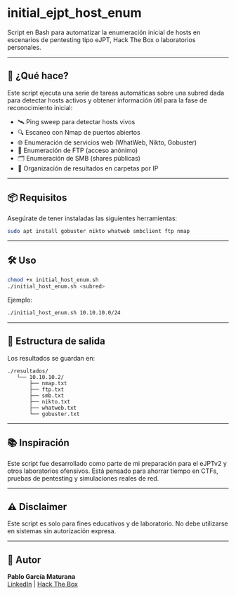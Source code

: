 # initial_ejpt_host_enum
Script en Bash para automatizar la enumeración inicial de hosts en escenarios de pentesting tipo eJPT, Hack The Box o laboratorios personales.

---

## 🚀 ¿Qué hace?

Este script ejecuta una serie de tareas automáticas sobre una subred dada para detectar hosts activos y obtener información útil para la fase de reconocimiento inicial:

- 🛰️ Ping sweep para detectar hosts vivos
- 🔍 Escaneo con Nmap de puertos abiertos
- 🌐 Enumeración de servicios web (WhatWeb, Nikto, Gobuster)
- 📂 Enumeración de FTP (acceso anónimo)
- 🗂️ Enumeración de SMB (shares públicas)
- 📁 Organización de resultados en carpetas por IP

---

## 📦 Requisitos

Asegúrate de tener instaladas las siguientes herramientas:

```bash
sudo apt install gobuster nikto whatweb smbclient ftp nmap
```

---

## 🛠️ Uso

```bash
chmod +x initial_host_enum.sh
./initial_host_enum.sh <subred>
```

Ejemplo:

```bash
./initial_host_enum.sh 10.10.10.0/24
```

---

## 📁 Estructura de salida

Los resultados se guardan en:

```
./resultados/
   └── 10.10.10.2/
       ├── nmap.txt
       ├── ftp.txt
       ├── smb.txt
       ├── nikto.txt
       ├── whatweb.txt
       └── gobuster.txt
```

---

## 📚 Inspiración

Este script fue desarrollado como parte de mi preparación para el eJPTv2 y otros laboratorios ofensivos. Está pensado para ahorrar tiempo en CTFs, pruebas de pentesting y simulaciones reales de red.

---


## ⚠️ Disclaimer

Este script es solo para fines educativos y de laboratorio. No debe utilizarse en sistemas sin autorización expresa.

---

## 📇 Autor

**Pablo García Maturana**  
[LinkedIn](https://www.linkedin.com/in/pablo-garcia-maturana/) | [Hack The Box](https://app.hackthebox.com/profile/1007679)
